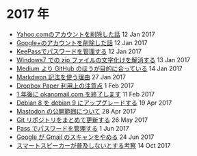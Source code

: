 # 2017 年

- [Yahoo.comのアカウントを削除した話](20170112-1.md) 12 Jan 2017
- [Google+のアカウントを削除した話](20170112-2.md) 12 Jan 2017
- [KeePassでパスワードを管理する](20170112-3.md) 12 Jan 2017
- [Windows7 での zip ファイルの文字化けを解消する](20170113.md) 13 Jan 2017
- [Medium より GitHub のほうが目的に合っている](20170114.md) 14 Jan 2017
- [Markdwon 記法を使う理由](20170127.md) 27 Jan 2017
- [Dropbox Paper 利用上の注意点](20170201.md) 1 Feb 2017
- [1 年後に okanomail.com を終了します](20170211.md) 11 Feb 2017
- [Debian 8 を debian 9 にアップグレードする](20170419.md) 19 Apr 2017
- [Mastodon の公開範囲について](20170428.md) 28 Apr 2017
- [Git リポジトリをまとめて更新する](20170526.md) 26 May 2017
- [Pass でパスワードを管理する](20170601.md) 1 Jun 2017
- [Google が Gmail のスキャンをやめる](20170624.md) 24 Jun 2017
- [スマートスピーカーが普及しないとする考察](20171014.md) 14 Oct 2017
